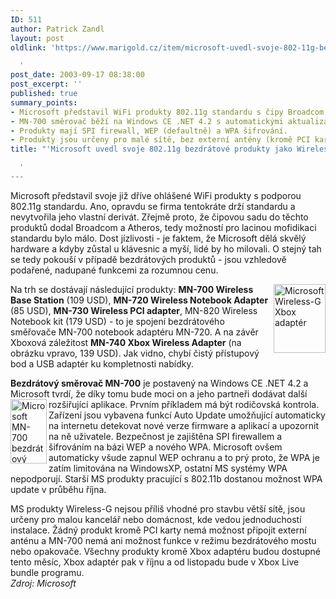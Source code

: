 ```yaml
---
ID: 511
author: Patrick Zandl
layout: post
oldlink: 'https://www.marigold.cz/item/microsoft-uvedl-svoje-802-11g-bezdratove-produkty-jako-wireless-g

  '
post_date: 2003-09-17 08:38:00
post_excerpt: ''
published: true
summary_points:
- Microsoft představil WiFi produkty 802.11g standardu s čipy Broadcom a Atheros.
- MN-700 směrovač běží na Windows CE .NET 4.2 s automatickými aktualizacemi.
- Produkty mají SPI firewall, WEP (defaultně) a WPA šifrování.
- Produkty jsou určeny pro malé sítě, bez externí antény (kromě PCI karty).
title: "'Microsoft uvedl svoje 802.11g bezdrátové produkty jako Wireless-G"

  '
---
```


Microsoft představil svoje již dříve ohlášené WiFi produkty s podporou 802.11g standardu. Ano, opravdu se firma tentokráte drží standardu a nevytvořila jeho vlastní derivát. Zřejmě proto, že čipovou sadu do těchto produktů dodal Broadcom a Atheros, tedy možností pro lacinou mofidikaci standardu bylo málo. Dost jízlivosti - je faktem, že Microsoft dělá skvělý hardware a kdyby zůstal u klávesnic a myší, lidé by ho milovali. O stejný tah se tedy pokouší v případě bezdrátových produktů - jsou vzhledově podařené, nadupané funkcemi za rozumnou cenu. 
<p>
<IMG height=110 alt="Microsoft Wireless-G Xbox adaptér" src="/wp-content/uploads/ms-wifi1.gif" width=83 align=right>Na trh se dostávají následující produkty: <STRONG>MN-700 Wireless Base Station</STRONG> (109 USD), <STRONG>MN-720 Wireless Notebook Adapter</STRONG> (85 USD), <STRONG>MN-730 Wireless PCI adapter</STRONG>, MN-820 Wireless Notebook kit (179 USD) - to je spojení bezdrátového směřovače MN-700 notebook adaptéru MN-720. A na závěr Xboxová záležitost <STRONG>MN-740 Xbox Wireless Adapter</STRONG> (na obrázku vpravo, 139 USD). Jak vidno, chybí čistý přístupový bod a USB adaptér ku kompletnosti nabídky. 
<p>
<STRONG>Bezdrátový směrovač MN-700</STRONG> je postavený na Windows CE .NET 4.2 a Microsoft tvrdí, že díky tomu bude moci on a jeho partneři dodávat další rozšiřující aplikace. Prvním <IMG height=103 alt="Microsoft MN-700 bezdrátový router Wireless-G" src="/wp-content/uploads/ms-wifi2.gif" width=58 align=left>příkladem má být rodičovská kontrola. Zařízení jsou vybavena funkcí Auto Update umožňující automaticky na internetu detekovat nové verze firmware a aplikací a upozornit na ně uživatele. Bezpečnost je zajištěna SPI firewallem a šifrováním na bázi WEP a nového WPA. Microsoft ovšem automaticky všude zapnul WEP ochranu a to prý proto, že WPA je zatím limitována na WindowsXP, ostatní MS systémy WPA nepodporují. Starší MS produkty pracující s 802.11b dostanou možnost WPA update v průběhu října. 
<p>
MS produkty Wireless-G nejsou příliš vhodné pro stavbu větší sítě, jsou určeny pro malou kancelář nebo domácnost, kde vedou jednoduchostí instalace. Žádný produkt kromě PCI karty nemá možnost připojit externí anténu a MN-700 nemá ani možnost funkce v režimu bezdrátového mostu nebo opakovače. Všechny produkty kromě Xbox adaptéru budou dostupné tento měsíc, Xbox adaptér pak v říjnu a od listopadu bude v Xbox Live bundle programu. <BR><EM>Zdroj: Microsoft</EM></p>